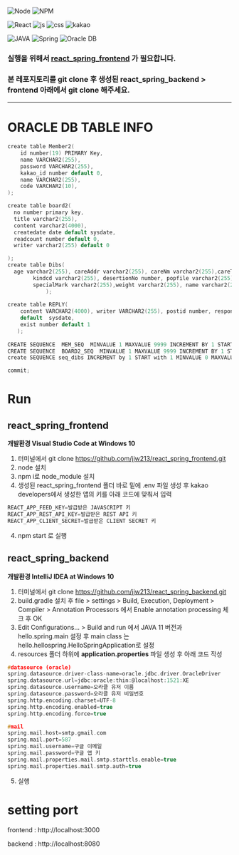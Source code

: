 ![Node](https://img.shields.io/badge/node-v14.17.1-blue)
![NPM](https://img.shields.io/badge/npm-v7.19.0-blue)

![React](https://img.shields.io/badge/react-61DAFB?style=for-the-badge&logo=react&logoColor=black)
![js](https://img.shields.io/badge/JavaScript-F7DF1E.svg?&style=for-the-badge&logo=JavaScript&logoColor=white)
![css](https://img.shields.io/badge/css-1572B6?style=for-the-badge&logo=css3&logoColor=white)
![kakao](https://img.shields.io/badge/Kakao-FFCD00?style=for-the-badge&logo=Kakao&logoColor=white)

![JAVA](https://img.shields.io/badge/java-007396?style=for-the-badge&logo=java&logoColor=white)
![Spring](https://img.shields.io/badge/spring-6DB33F?style=for-the-badge&logo=spring&logoColor=white)
![Oracle DB](https://img.shields.io/badge/oracle-F80000?style=for-the-badge&logo=oracle&logoColor=white)

### **실행을 위해서 [react_spring_frontend](https://github.com/jjw213/react_spring_frontend) 가 필요합니다.**
### 본 레포지토리를 git clone 후 생성된 react_spring_backend > frontend 아래에서 git clone 해주세요.
___

# ORACLE DB TABLE INFO

```c
create table Member2(
    id number(19) PRIMARY Key,
    name VARCHAR2(255),
    password VARCHAR2(255),
    kakao_id number default 0,
    name VARCHAR2(255),
    code VARCHAR2(10),
);

create table board2(
  no number primary key,
  title varchar2(255),
  content varchar2(4000),
  createdate date default sysdate,
  readcount number default 0,
  writer varchar2(255) default 0

);
create table Dibs(
  age varchar2(255), careAddr varchar2(255), careNm varchar2(255),careTel varchar2(255),
        kindcd varchar2(255), desertionNo number, popfile varchar2(255),sexCd varchar2(255),processState varchar2(255),
        specialMark varchar2(255),weight varchar2(255), name varchar2(255), id number PRIMARY key
            );
            
create table REPLY(
    content VARCHAR2(4000), writer VARCHAR2(255), postid number, responseto VARCHAR2(255), commentid VARCHAR2(255) primary key, created_at VARCHAR2(255) 
    default  sysdate,
    exist number default 1
   );
   
CREATE SEQUENCE  MEM_SEQ  MINVALUE 1 MAXVALUE 9999 INCREMENT BY 1 START WITH 1 NOCACHE  NOORDER  CYCLE  NOKEEP  NOSCALE  GLOBAL ;
CREATE SEQUENCE  BOARD2_SEQ  MINVALUE 1 MAXVALUE 9999 INCREMENT BY 1 START WITH 1 NOCACHE  NOORDER  CYCLE  NOKEEP  NOSCALE  GLOBAL ;
create SEQUENCE seq_dibs INCREMENT by 1 START with 1 MINVALUE 0 MAXVALUE 9999 cycle;

commit;
```

# Run

## react_spring_frontend

**개발환경 Visual Studio Code at Windows 10**
1. 터미널에서 git clone https://github.com/jjw213/react_spring_frontend.git
2. node 설치
3. npm i로 node_module 설치
4. 생성된 react_spring_frontend 폴더 바로 밑에 .env 파일 생성 후 kakao developers에서 생성한 앱의 키를 아래 코드에 맞춰서 입력
```c
REACT_APP_FEED_KEY=발급받은 JAVASCRIPT 키
REACT_APP_REST_API_KEY=발급받은 REST API 키
REACT_APP_CLIENT_SECRET=발급받은 CLIENT SECRET 키
```
4. npm start 로 실행


## react_spring_backend

**개발환경 IntelliJ IDEA at Windows 10**
1. 터미널에서 git clone https://github.com/jjw213/react_spring_backend.git
2. build.gradle 설치 후 file > settings > Build, Execution, Deployment > Compiler > Annotation Processors 에서 Enable annotation processing 체크 후 OK
3. Edit Configurations... > Build and run 에서 JAVA 11 버전과 hello.spring.main 설정 후 main class 는 hello.hellospring.HelloSpringApplication로 설정
4. resources 폴더 하위에 **application.properties** 파일 생성 후 아래 코드 작성
```c
#datasource (oracle)
spring.datasource.driver-class-name=oracle.jdbc.driver.OracleDriver
spring.datasource.url=jdbc:oracle:thin:@localhost:1521:XE
spring.datasource.username=오라클 유저 이름
spring.datasource.password=오라클 유저 비밀번호
spring.http.encoding.charset=UTF-8
spring.http.encoding.enabled=true
spring.http.encoding.force=true

#mail
spring.mail.host=smtp.gmail.com
spring.mail.port=587
spring.mail.username=구글 이메일
spring.mail.password=구글 앱 키
spring.mail.properties.mail.smtp.starttls.enable=true
spring.mail.properties.mail.smtp.auth=true
```

5. 실행


# setting port

frontend : http://localhost:3000

backend : http://localhost:8080

